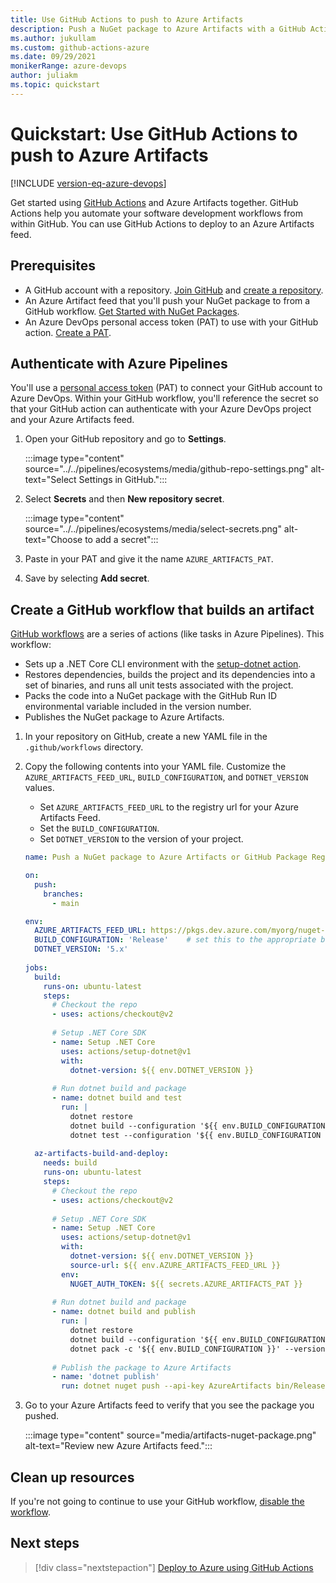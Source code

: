 ```yaml
---
title: Use GitHub Actions to push to Azure Artifacts
description: Push a NuGet package to Azure Artifacts with a GitHub Actions workflow
ms.author: jukullam
ms.custom: github-actions-azure
ms.date: 09/29/2021
monikerRange: azure-devops
author: juliakm
ms.topic: quickstart
---
```


# Quickstart: Use GitHub Actions to push to Azure Artifacts

[!INCLUDE [version-eq-azure-devops](../../includes/version-eq-azure-devops.md)]

Get started using [GitHub Actions](https://docs.github.com/en/actions) and Azure Artifacts together. GitHub Actions help you automate your software development workflows from within GitHub. You can use GitHub Actions to deploy to an Azure Artifacts feed. 
## Prerequisites

- A GitHub account with a repository. [Join GitHub](https://github.com/join) and [create a repository](https://docs.github.com/en/github/getting-started-with-github/create-a-repo). 
- An Azure Artifact feed that you'll push your NuGet package to from a GitHub workflow. [Get Started with NuGet Packages](../get-started-nuget.md).
- An Azure DevOps personal access token (PAT) to use with your GitHub action. [Create a PAT](../../organizations/accounts/use-personal-access-tokens-to-authenticate.md).

## Authenticate with Azure Pipelines

You'll use a [personal access token](../../organizations/accounts/use-personal-access-tokens-to-authenticate.md) (PAT) to connect your GitHub account to Azure DevOps.  Within your GitHub workflow, you'll reference the secret so that your GitHub action can authenticate with your Azure DevOps project and your Azure Artifacts feed. 

1. Open your GitHub repository and go to **Settings**.

    :::image type="content" source="../../pipelines/ecosystems/media/github-repo-settings.png" alt-text="Select Settings in GitHub.":::

1. Select **Secrets** and then **New repository secret**.

    :::image type="content" source="../../pipelines/ecosystems/media/select-secrets.png" alt-text="Choose to add a secret":::

1. Paste in your PAT and give it the name `AZURE_ARTIFACTS_PAT`. 

1. Save by selecting **Add secret**.

## Create a GitHub workflow that builds an artifact


[GitHub workflows](/azure/developer/github/github-actions) are a series of actions (like tasks in Azure Pipelines). This workflow:

* Sets up a .NET Core CLI environment with the [setup-dotnet action](https://github.com/actions/setup-dotnet).
* Restores dependencies, builds the project and its dependencies into a set of binaries, and runs all unit tests associated with the project. 
* Packs the code into a NuGet package with the GitHub Run ID environmental variable included in the version number.
* Publishes the NuGet package to Azure Artifacts. 

1. In your repository on GitHub, create a new YAML file in the `.github/workflows` directory.

2. Copy the following contents into your YAML file. Customize the `AZURE_ARTIFACTS_FEED_URL`, `BUILD_CONFIGURATION`, and  `DOTNET_VERSION` values. 
    * Set `AZURE_ARTIFACTS_FEED_URL` to the registry url for your Azure Artifacts Feed.
    * Set the `BUILD_CONFIGURATION`. 
    * Set `DOTNET_VERSION` to the version of your project. 

    
    ```yaml
    name: Push a NuGet package to Azure Artifacts or GitHub Package Registry
    
    on:
      push:
        branches:
          - main
    
    env:
      AZURE_ARTIFACTS_FEED_URL: https://pkgs.dev.azure.com/myorg/nuget-artifact/_packaging/Fabrikam_Feed/nuget/v3/index.json    
      BUILD_CONFIGURATION: 'Release'    # set this to the appropriate build configuration
      DOTNET_VERSION: '5.x' 
     
    jobs:
      build:
        runs-on: ubuntu-latest
        steps:
          # Checkout the repo
          - uses: actions/checkout@v2
          
          # Setup .NET Core SDK
          - name: Setup .NET Core
            uses: actions/setup-dotnet@v1
            with:
              dotnet-version: ${{ env.DOTNET_VERSION }}
              
          # Run dotnet build and package
          - name: dotnet build and test
            run: |
              dotnet restore
              dotnet build --configuration '${{ env.BUILD_CONFIGURATION }}'
              dotnet test --configuration '${{ env.BUILD_CONFIGURATION }}'
          
      az-artifacts-build-and-deploy:
        needs: build
        runs-on: ubuntu-latest
        steps:
          # Checkout the repo
          - uses: actions/checkout@v2
          
          # Setup .NET Core SDK
          - name: Setup .NET Core
            uses: actions/setup-dotnet@v1
            with:
              dotnet-version: ${{ env.DOTNET_VERSION }}
              source-url: ${{ env.AZURE_ARTIFACTS_FEED_URL }}
            env:
              NUGET_AUTH_TOKEN: ${{ secrets.AZURE_ARTIFACTS_PAT }} 
          
          # Run dotnet build and package
          - name: dotnet build and publish
            run: |
              dotnet restore
              dotnet build --configuration '${{ env.BUILD_CONFIGURATION }}'
              dotnet pack -c '${{ env.BUILD_CONFIGURATION }}' --version-suffix $GITHUB_RUN_ID
              
          # Publish the package to Azure Artifacts
          - name: 'dotnet publish'
            run: dotnet nuget push --api-key AzureArtifacts bin/Release/*.nupkg 
    ```
3. Go to your Azure Artifacts feed to verify that you see the package you pushed.
    
    :::image type="content" source="media/artifacts-nuget-package.png" alt-text="Review new Azure Artifacts feed."::: 

## Clean up resources

If you're not going to continue to use your GitHub workflow, [disable the workflow](https://docs.github.com/actions/managing-workflow-runs/disabling-and-enabling-a-workflow).
## Next steps

> [!div class="nextstepaction"]
> [Deploy to Azure using GitHub Actions](/azure/developer/github/github-actions)
